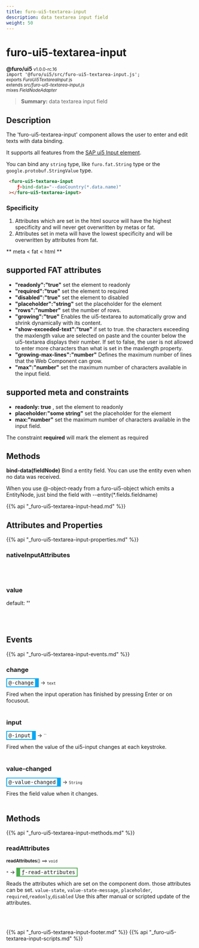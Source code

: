 ```yaml
---
title: furo-ui5-textarea-input
description: data textarea input field
weight: 50
---
```


# furo-ui5-textarea-input
**@furo/ui5** <small>v1.0.0-rc.16</small>
<br>`import '@furo/ui5/src/furo-ui5-textarea-input.js';`<small>
<br>exports *FuroUi5TextareaInput* js
<br>extends *src/furo-ui5-textarea-input.js*
<br> mixes *FieldNodeAdapter*</small>

> **Summary:** data textarea input field

## Description

The 'furo-ui5-textarea-input' component allows the user to enter and edit texts with data binding.

It supports all features from the [SAP ui5 Input element](https://sap.github.io/ui5-webcomponents/playground/components/Input/).

You can bind any `string` type, like `furo.fat.String` type or the `google.protobuf.StringValue` type.

```html
 <furo-ui5-textarea-input
    ƒ-bind-data="--daoCountry(*.data.name)"
 ></furo-ui5-textarea-input>
```

### Specificity
1. Attributes which are set in the html source will have the highest specificity and will never get overwritten by metas or fat.
2. Attributes set in meta will have the lowest specificity and will be overwritten by attributes from fat.

** meta 	<  fat 	< html 	**

## supported FAT attributes
 - **"readonly":"true"** set the element to readonly
 - **"required":"true"** set the element to required
 - **"disabled":"true"** set the element to disabled
 - **"placeholder":"string"** set the placeholder for the element
 - **"rows":"number"** set the number of rows.
 - **"growing":"true"** Enables the ui5-textarea to automatically grow and shrink dynamically with its content.
 - **"show-exceeded-text":"true"** if set to true. the characters exceeding the maxlength value are selected on paste and the counter below the ui5-textarea displays their number. If set to false, the user is not allowed to enter more characters than what is set in the maxlength property.
 - **"growing-max-lines":"number"** Defines the maximum number of lines that the Web Component can grow.
 - **"max":"number"** set the maximum number of characters available in the input field.

## supported meta and constraints
- **readonly: true** , set the element to readonly
- **placeholder:"some string"** set the placeholder for the element
- **max:"number"** set the maximum number of characters available in the input field.

The constraint **required** will mark the element as required

## Methods
**bind-data(fieldNode)**
Bind a entity field. You can use the entity even when no data was received.

When you use @-object-ready from a furo-ui5-object which emits a EntityNode, just bind the field with --entity(*.fields.fieldname)

{{% api "_furo-ui5-textarea-input-head.md" %}}

## Attributes and Properties
{{% api "_furo-ui5-textarea-input-properties.md" %}}





### **nativeInputAttributes**
</small>


<br><br>















### **value**
default: **&#39;&#39;**</small>


<br><br>






## Events
{{% api "_furo-ui5-textarea-input-events.md" %}}

### **change**
<span  style="border-width:2px 10px 2px 2px; border-style: solid;border-color:  rgb(2, 168, 244);font-family:monospace; padding:2px 4px;">@-change</span>
→ <small>``text``</small>

 Fired when the input operation has finished by pressing Enter or on focusout.
<br><br>
### **input**
<span  style="border-width:2px 10px 2px 2px; border-style: solid;border-color:  rgb(2, 168, 244);font-family:monospace; padding:2px 4px;">@-input</span>
→ <small>``</small>

 Fired when the value of the ui5-input changes at each keystroke.
<br><br>
### **value-changed**
<span  style="border-width:2px 10px 2px 2px; border-style: solid;border-color:  rgb(2, 168, 244);font-family:monospace; padding:2px 4px;">@-value-changed</span>
→ <small>`String`</small>

Fires the field value when it changes.
<br><br>

## Methods
{{% api "_furo-ui5-textarea-input-methods.md" %}}





### **readAttributes**
<small>**readAttributes**() ⟹ `void`</small>

<small>`*`</small> →
<span  style="border-width:2px 2px 2px 10px; border-style: solid;border-color:  rgb(76, 175, 80);font-family:monospace; padding:2px 4px;">ƒ-read-attributes</span>

Reads the attributes which are set on the component dom.
those attributes can be set. `value-state`, `value-state-message`,  `placeholder`, `required`,`readonly`,`disabled`
Use this after manual or scripted update of the attributes.

<br><br>
























{{% api "_furo-ui5-textarea-input-footer.md" %}}
{{% api "_furo-ui5-textarea-input-scripts.md" %}}
